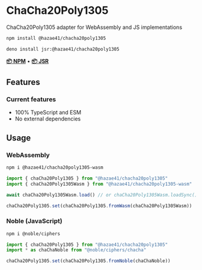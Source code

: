 # ChaCha20Poly1305

ChaCha20Poly1305 adapter for WebAssembly and JS implementations

```bash
npm install @hazae41/chacha20poly1305
```

```bash
deno install jsr:@hazae41/chacha20poly1305
```

[**📦 NPM**](https://www.npmjs.com/package/@hazae41/chacha20poly1305) • [**📦 JSR**](https://jsr.io/@hazae41/chacha20poly1305)

## Features

### Current features
- 100% TypeScript and ESM
- No external dependencies

## Usage

### WebAssembly

```bash
npm i @hazae41/chacha20poly1305-wasm
```

```typescript
import { chaCha20Poly1305 } from "@hazae41/chacha20poly1305"
import { chaCha20Poly1305Wasm } from "@hazae41/chacha20poly1305-wasm"

await chaCha20Poly1305Wasm.load() // or chaCha20Poly1305Wasm.loadSync() 

chaCha20Poly1305.set(chaCha20Poly1305.fromWasm(chaCha20Poly1305Wasm))
```

### Noble (JavaScript)

```bash
npm i @noble/ciphers
```

```typescript
import { chaCha20Poly1305 } from "@hazae41/chacha20poly1305"
import * as chaChaNoble from "@noble/ciphers/chacha"

chaCha20Poly1305.set(chaCha20Poly1305.fromNoble(chaChaNoble))
```
